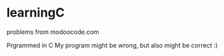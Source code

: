 # learningC
problems from modoocode.com

Prgrammed in C
My program might be wrong, but also might be correct :)
